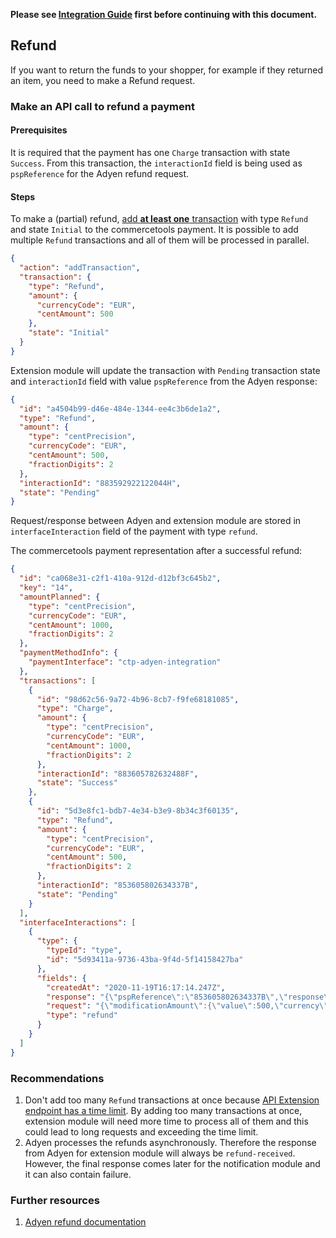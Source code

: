 **Please see [Integration Guide](WebComponentsIntegrationGuide.md) first before continuing with this document.**

## Refund
If you want to return the funds to your shopper, for example if they returned an item, you need to make a Refund request.

### Make an API call to refund a payment

#### Prerequisites
It is required that the payment has one `Charge` transaction with state `Success`. From this transaction, the `interactionId` field is being used as `pspReference` for the Adyen refund request.

#### Steps
To make a (partial) refund, [add **at least one** transaction](https://docs.commercetools.com/http-api-projects-payments#add-transaction) with type `Refund` and state `Initial` to the commercetools payment.
It is possible to add multiple `Refund` transactions and all of them will be processed in parallel.
```json
{
  "action": "addTransaction",
  "transaction": {
    "type": "Refund",
    "amount": {
      "currencyCode": "EUR",
      "centAmount": 500
    },
    "state": "Initial"
  }
}
```

Extension module will update the transaction with `Pending` transaction state and `interactionId` field with value `pspReference` from the Adyen response:

```json
{
  "id": "a4504b99-d46e-484e-1344-ee4c3b6de1a2",
  "type": "Refund",
  "amount": {
    "type": "centPrecision",
    "currencyCode": "EUR",
    "centAmount": 500,
    "fractionDigits": 2
  },
  "interactionId": "883592922122044H",
  "state": "Pending"
}
```

Request/response between Adyen and extension module are stored in `interfaceInteraction` field of the payment with type `refund`.

The commercetools payment representation after a successful refund:
```json
{
  "id": "ca068e31-c2f1-410a-912d-d12bf3c645b2",
  "key": "14",
  "amountPlanned": {
    "type": "centPrecision",
    "currencyCode": "EUR",
    "centAmount": 1000,
    "fractionDigits": 2
  },
  "paymentMethodInfo": {
    "paymentInterface": "ctp-adyen-integration"
  },
  "transactions": [
    {
      "id": "98d62c56-9a72-4b96-8cb7-f9fe68181085",
      "type": "Charge",
      "amount": {
        "type": "centPrecision",
        "currencyCode": "EUR",
        "centAmount": 1000,
        "fractionDigits": 2
      },
      "interactionId": "883605782632488F",
      "state": "Success"
    },
    {
      "id": "5d3e8fc1-bdb7-4e34-b3e9-8b34c3f60135",
      "type": "Refund",
      "amount": {
        "type": "centPrecision",
        "currencyCode": "EUR",
        "centAmount": 500,
        "fractionDigits": 2
      },
      "interactionId": "853605802634337B",
      "state": "Pending"
    }
  ],
  "interfaceInteractions": [
    {
      "type": {
        "typeId": "type",
        "id": "5d93411a-9736-43ba-9f4d-5f14158427ba"
      },
      "fields": {
        "createdAt": "2020-11-19T16:17:14.247Z",
        "response": "{\"pspReference\":\"853605802634337B\",\"response\":\"[refund-received]\"}",
        "request": "{\"modificationAmount\":{\"value\":500,\"currency\":\"EUR\"},\"originalReference\":\"883605782632488F\",\"merchantAccount\":\"CommercetoolsGmbHDE775\"}",
        "type": "refund"
      }
    }
  ]
}
```

### Recommendations
1. Don't add too many `Refund` transactions at once because [API Extension endpoint has a time limit](https://docs.commercetools.com/api/projects/api-extensions#time-limits).
By adding too many transactions at once, extension module will need more time to process all of them and this could lead to long requests and exceeding the time limit.
1. Adyen processes the refunds asynchronously. Therefore the response from Adyen for extension module will always be `refund-received`.
However, the final response comes later for the notification module and it can also contain failure.

### Further resources
1. [Adyen refund documentation](https://docs.adyen.com/checkout/refund)
